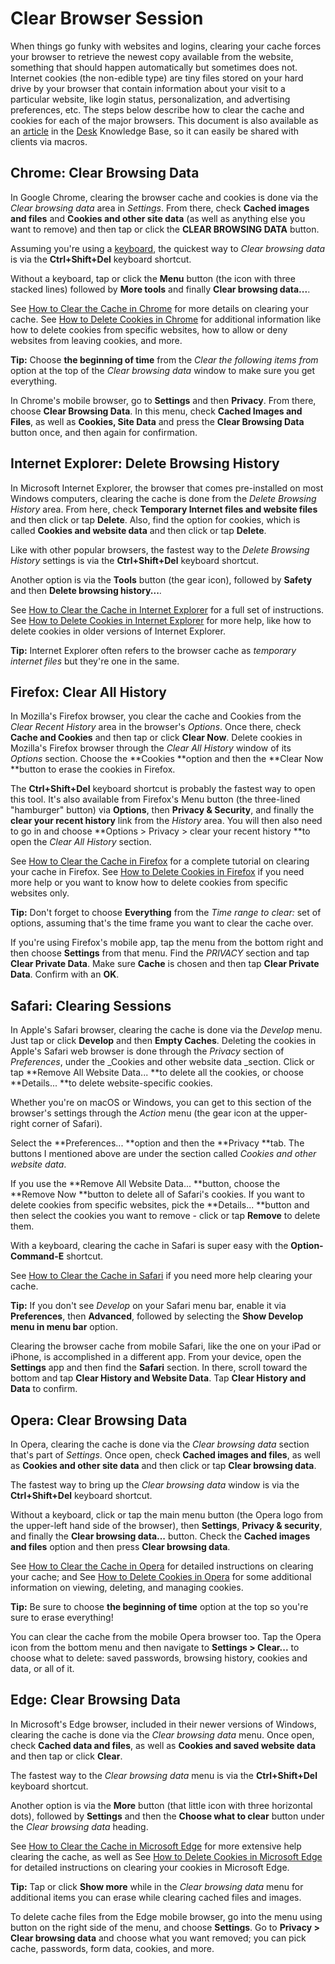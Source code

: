 # Clear Browser Session

When things go funky with websites and logins, clearing your cache forces your browser to retrieve the newest copy available from the website, something that should happen automatically but sometimes does not. Internet cookies \(the non-edible type\) are tiny files stored on your hard drive by your browser that contain information about your visit to a particular website, like login status, personalization, and advertising preferences, etc. The steps below describe how to clear the cache and cookies for each of the major browsers. This document is also available as an [article](https://sdsu-its.desk.com/customer/portal/articles/2914355-clearing-your-browser-session) in the [Desk](/ops/fs/desk.md) Knowledge Base, so it can easily be shared with clients via macros.

## Chrome: Clear Browsing Data

In Google Chrome, clearing the browser cache and cookies is done via the _Clear browsing data_ area in _Settings_. From there, check **Cached images and files** and **Cookies and other site data** \(as well as anything else you want to remove\) and then tap or click the **CLEAR BROWSING DATA** button.

Assuming you're using a [keyboard](https://www.lifewire.com/what-is-a-keyboard-2618153), the quickest way to _Clear browsing data_ is via the **Ctrl+Shift+Del** keyboard shortcut.

Without a keyboard, tap or click the **Menu** button \(the icon with three stacked lines\) followed by **More tools** and finally **Clear browsing data...**.

See [How to Clear the Cache in Chrome](https://support.google.com/chrome/answer/2392709?visit_id=0-636388181934126876-2271256505&rd=1) for more details on clearing your cache. See [How to Delete Cookies in Chrome](https://support.google.com/chrome/answer/95647?hl=en) for additional information like how to delete cookies from specific websites, how to allow or deny websites from leaving cookies, and more.

**Tip:** Choose **the beginning of time** from the _Clear the following items from_ option at the top of the _Clear browsing data_ window to make sure you get everything.

In Chrome's mobile browser, go to **Settings** and then **Privacy**. From there, choose **Clear Browsing Data**. In this menu, check **Cached Images and Files**, as well as **Cookies, Site Data** and press the **Clear Browsing Data** button once, and then again for confirmation.

## Internet Explorer: Delete Browsing History

In Microsoft Internet Explorer, the browser that comes pre-installed on most Windows computers, clearing the cache is done from the _Delete Browsing History_ area. From here, check **Temporary Internet files and website files** and then click or tap **Delete**. Also, find the option for cookies, which is called **Cookies and website data** and then click or tap **Delete**.

Like with other popular browsers, the fastest way to the _Delete Browsing History_ settings is via the **Ctrl+Shift+Del** keyboard shortcut.

Another option is via the **Tools** button \(the gear icon\), followed by **Safety** and then **Delete browsing history...**.

See [How to Clear the Cache in Internet Explorer](https://www.lifewire.com/how-to-clear-the-cache-in-internet-explorer-2624707) for a full set of instructions. See [How to Delete Cookies in Internet Explorer](https://support.microsoft.com/errors?) for more help, like how to delete cookies in older versions of Internet Explorer.

**Tip:** Internet Explorer often refers to the browser cache as _temporary internet files_ but they're one in the same.

## Firefox: Clear All History

In Mozilla's Firefox browser, you clear the cache and Cookies from the _Clear Recent History_ area in the browser's _Options_. Once there, check **Cache **and** Cookies** and then tap or click **Clear Now**. Delete cookies in Mozilla's Firefox browser through the _Clear All History_ window of its _Options_ section. Choose the **Cookies **option and then the **Clear Now **button to erase the cookies in Firefox.

The **Ctrl+Shift+Del** keyboard shortcut is probably the fastest way to open this tool. It's also available from Firefox's Menu button \(the three-lined "hamburger" button\) via **Options**, then **Privacy & Security**, and finally the **clear your recent history** link from the _History_ area. You will then also need to go in and choose **Options &gt; Privacy &gt; clear your recent history **to open the _Clear All History_  section.

See [How to Clear the Cache in Firefox](https://www.lifewire.com/how-to-clear-the-cache-in-firefox-2624704) for a complete tutorial on clearing your cache in Firefox. See [How to Delete Cookies in Firefox](https://support.mozilla.org/en-US/kb/delete-cookies-remove-info-websites-stored) if you need more help or you want to know how to delete cookies from specific websites only.

**Tip:** Don't forget to choose **Everything** from the _Time range to clear:_ set of options, assuming that's the time frame you want to clear the cache over.

If you're using Firefox's mobile app, tap the menu from the bottom right and then choose **Settings** from that menu. Find the _PRIVACY_ section and tap **Clear Private Data**. Make sure **Cache** is chosen and then tap **Clear Private Data**. Confirm with an **OK**.

## Safari: Clearing Sessions

In Apple's Safari browser, clearing the cache is done via the _Develop_ menu. Just tap or click **Develop** and then **Empty Caches**. Deleting the cookies in Apple's Safari web browser is done through the _Privacy_ section of _Preferences_, under the _Cookies and other website data _section. Click or tap **Remove All Website Data... **to delete all the cookies, or choose **Details... **to delete website-specific cookies.

Whether you're on macOS or Windows, you can get to this section of the browser's settings through the _Action_ menu \(the gear icon at the upper-right corner of Safari\).

Select the **Preferences... **option and then the **Privacy **tab. The buttons I mentioned above are under the section called _Cookies and other website data_.

If you use the **Remove All Website Data... **button, choose the **Remove Now **button to delete all of Safari's cookies. If you want to delete cookies from specific websites, pick the **Details... **button and then select the cookies you want to remove - click or tap **Remove** to delete them.

With a keyboard, clearing the cache in Safari is super easy with the **Option-Command-E** shortcut.

See [How to Clear the Cache in Safari](http://help.apple.com/safari/mac/9.0/#/sfri20948) if you need more help clearing your cache.

**Tip:** If you don't see _Develop_ on your Safari menu bar, enable it via **Preferences**, then **Advanced**, followed by selecting the **Show Develop menu in menu bar** option.

Clearing the browser cache from mobile Safari, like the one on your iPad or iPhone, is accomplished in a different app. From your device, open the **Settings** app and then find the **Safari** section. In there, scroll toward the bottom and tap **Clear History and Website Data**. Tap **Clear History and Data** to confirm.

## Opera: Clear Browsing Data

In Opera, clearing the cache is done via the _Clear browsing data_ section that's part of _Settings_. Once open, check **Cached images and files**, as well as **Cookies and other site data** and then click or tap **Clear browsing data**.

The fastest way to bring up the _Clear browsing data_ window is via the **Ctrl+Shift+Del** keyboard shortcut.

Without a keyboard, click or tap the main menu button \(the Opera logo from the upper-left hand side of the browser\), then **Settings**, **Privacy & security**, and finally the **Clear browsing data...** button. Check the **Cached images and files** option and then press **Clear browsing data**.

See [How to Clear the Cache in Opera](http://help.opera.com/Windows/12.10/en/cache.html) for detailed instructions on clearing your cache; and See [How to Delete Cookies in Opera](http://blogs.opera.com/news/2015/08/how-to-manage-cookies-in-opera/) for some additional information on viewing, deleting, and managing cookies.

**Tip:** Be sure to choose **the beginning of time** option at the top so you're sure to erase everything!

You can clear the cache from the mobile Opera browser too. Tap the Opera icon from the bottom menu and then navigate to **Settings &gt; Clear...** to choose what to delete: saved passwords, browsing history, cookies and data, or all of it.

## Edge: Clear Browsing Data

In Microsoft's Edge browser, included in their newer versions of Windows, clearing the cache is done via the _Clear browsing data_ menu. Once open, check **Cached data and files**, as well as **Cookies and saved website data** and then tap or click **Clear**.

The fastest way to the _Clear browsing data_ menu is via the **Ctrl+Shift+Del** keyboard shortcut.

Another option is via the **More** button \(that little icon with three horizontal dots\), followed by **Settings** and then the **Choose what to clear** button under the _Clear browsing data_ heading.

See [How to Clear the Cache in Microsoft Edge](https://support.microsoft.com/errors?) for more extensive help clearing the cache, as well as See [How to Delete Cookies in Microsoft Edge](https://privacy.microsoft.com/en-us/windows-10-microsoft-edge-and-privacy) for detailed instructions on clearing your cookies in Microsoft Edge.

**Tip:** Tap or click **Show more** while in the _Clear browsing data_ menu for additional items you can erase while clearing cached files and images.

To delete cache files from the Edge mobile browser, go into the menu using button on the right side of the menu, and choose **Settings**. Go to **Privacy &gt; Clear browsing data** and choose what you want removed; you can pick cache, passwords, form data, cookies, and more.

